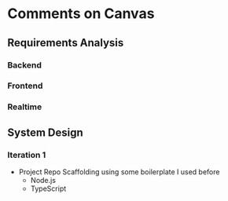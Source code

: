 # Comments on Canvas

## Requirements Analysis

### Backend

### Frontend

### Realtime

## System Design

### Iteration 1

- Project Repo Scaffolding using some boilerplate I used before
  - Node.js
  - TypeScript
